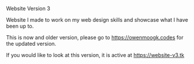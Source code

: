 Website Version 3

Website I made to work on my web design skills and showcase what I have been up to.

This is now and older version, please go to https://owenmoogk.codes for the updated version.

If you would like to look at this version, it is active at https://website-v3.tk
